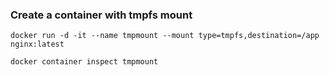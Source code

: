 ### Create a container with tmpfs mount

```
docker run -d -it --name tmpmount --mount type=tmpfs,destination=/app nginx:latest
```
```
docker container inspect tmpmount
```
